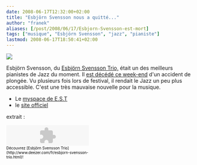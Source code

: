 ```yaml
---
date: 2008-06-17T12:32:00+02:00
title: "Esbjörn Svensson nous a quitté..."
author: "franek"
aliases: [/post/2008/06/17/Esbjorn-Svensson-est-mort]
tags: ["musique", "Esbjörn Svensson", "jazz", "pianiste"]
lastmod: 2008-06-17T18:50:41+02:00
---
```

![](http://upload.wikimedia.org/wikipedia/commons/3/35/Esbj%C3%B6rn_Svensson.jpg)

Esbjörn Svensson, du [Esbjörn Svensson Trio,](http://fr.wikipedia.org/wiki/Esbj%C3%B6rn_Svensson_Trio) était un des meilleurs pianistes de Jazz du moment. Il [est décédé ce week-end](http://www.liberation.fr/culture/musique/332618.FR.php) d'un accident de plongée. Vu plusieurs fois lors de festival, il rendait le Jazz un peu plus accessible. C'est une très mauvaise nouvelle pour la musique.

- Le [myspace de E.S.T](http://www.myspace.com/esbjornsvenssontrio)
- le [site officiel](http://www.est-music.com/)

extrait :

<div style="width:220px;height:55px;"><object height="55" width="220"><param name="movie" value="http://www.deezer.com/embedded/small-widget-v2.swf?idSong=147093&colorBackground=0x555552&textColor1=0xFFFFFF&colorVolume=0x39D1FD&autoplay=0"></param><embed height="55" src="http://www.deezer.com/embedded/small-widget-v2.swf?idSong=147093&colorBackground=0x525252&textColor1=0xFFFFFF&colorVolume=0x39D1FD&autoplay=0" type="application/x-shockwave-flash" width="220"></embed></object>  
<font color="#000000" size="1">Découvrez [Esbjörn Svensson Trio](http://www.deezer.com/fr/esbjorn-svensson-trio.html)!</font></div>
